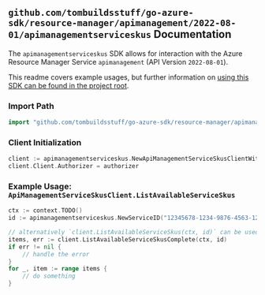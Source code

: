 
## `github.com/tombuildsstuff/go-azure-sdk/resource-manager/apimanagement/2022-08-01/apimanagementserviceskus` Documentation

The `apimanagementserviceskus` SDK allows for interaction with the Azure Resource Manager Service `apimanagement` (API Version `2022-08-01`).

This readme covers example usages, but further information on [using this SDK can be found in the project root](https://github.com/tombuildsstuff/go-azure-sdk/tree/main/docs).

### Import Path

```go
import "github.com/tombuildsstuff/go-azure-sdk/resource-manager/apimanagement/2022-08-01/apimanagementserviceskus"
```


### Client Initialization

```go
client := apimanagementserviceskus.NewApiManagementServiceSkusClientWithBaseURI("https://management.azure.com")
client.Client.Authorizer = authorizer
```


### Example Usage: `ApiManagementServiceSkusClient.ListAvailableServiceSkus`

```go
ctx := context.TODO()
id := apimanagementserviceskus.NewServiceID("12345678-1234-9876-4563-123456789012", "example-resource-group", "serviceValue")

// alternatively `client.ListAvailableServiceSkus(ctx, id)` can be used to do batched pagination
items, err := client.ListAvailableServiceSkusComplete(ctx, id)
if err != nil {
	// handle the error
}
for _, item := range items {
	// do something
}
```
